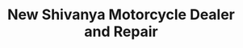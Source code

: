 ---
title: "New Shivanya Motorcycle Dealer and Repair"
url: /pune/new-shivanya-motorcycle-dealer-and-repair/
shop: Motorrad
---